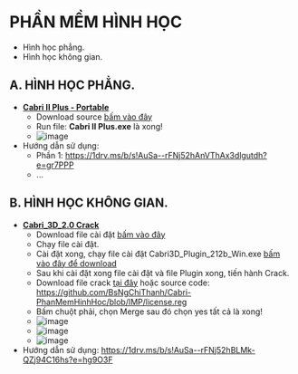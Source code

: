 # PHẦN MỀM HÌNH HỌC #
- Hình học phẳng.
- Hình học không gian.

## A. HÌNH HỌC PHẲNG.
- **[Cabri II Plus - Portable](https://1drv.ms/f/s!AuSa--rFNj52gj-AzDCYrg3K2gH6?e=o1PB2L)**
  - Download source [bấm vào đây](https://1drv.ms/f/s!AuSa--rFNj52gj-AzDCYrg3K2gH6?e=o1PB2L)
  - Run file: **Cabri II Plus.exe** là xong!
  - ![image](https://github.com/BsNgChiThanh/Cabri-PhanMemHinhHoc/assets/82578024/4f75f71c-c45f-4902-a14f-ac74535d2030)
- Hướng dẫn sử dụng:
  - Phần 1: https://1drv.ms/b/s!AuSa--rFNj52hAnVThAx3dlgutdh?e=gr7PPP
  - ...

## B. HÌNH HỌC KHÔNG GIAN.
- **[Cabri_3D_2.0 Crack](https://1drv.ms/f/s!AuSa--rFNj52hBGmrJAykJkHC3tb?e=yMVxTl)**
  - Download file cài đặt [bấm vào đây](https://1drv.ms/u/s!AuSa--rFNj52hA5v3Ry3x89GoSeS?e=w7PpMi)
  - Chạy file cài đặt.
  - Cài đặt xong, chạy file cài đặt Cabri3D_Plugin_212b_Win.exe [bấm vào đây để download](https://1drv.ms/u/s!AuSa--rFNj52hA1qTPqjqR1Ztn9D?e=DHARXL)
  - Sau khi cài đặt xong file cài đặt và file Plugin xong, tiến hành Crack.
  - Download file crack [tại đây](https://1drv.ms/u/s!AuSa--rFNj52hBCddxNT_fJ0vsek?e=hPe5Xd) hoặc source code: https://github.com/BsNgChiThanh/Cabri-PhanMemHinhHoc/blob/IMP/license.reg
  - Bấm chuột phải, chọn Merge sau đó chọn yes tất cả là xong!
  - ![image](https://github.com/BsNgChiThanh/Cabri-PhanMemHinhHoc/assets/82578024/2f10a724-4c79-475f-94be-92aa539fb219)
  - ![image](https://github.com/BsNgChiThanh/Cabri-PhanMemHinhHoc/assets/82578024/bfdecbdc-01e8-421b-9c55-d9d1e568277d)
  - ![image](https://github.com/BsNgChiThanh/Cabri-PhanMemHinhHoc/assets/82578024/512b91f0-18ad-4d76-b702-f267ea2f5a91)
- Hướng dẫn sử dụng: https://1drv.ms/b/s!AuSa--rFNj52hBLMk-QZj94C16hs?e=hg9O3F
